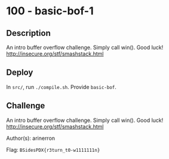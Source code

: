 # 100 - basic-bof-1

## Description

An intro buffer overflow challenge. Simply call win(). Good luck! http://insecure.org/stf/smashstack.html

## Deploy

In `src/`, run `./compile.sh`. Provide `basic-bof`.

## Challenge

An intro buffer overflow challenge. Simply call win(). Good luck! http://insecure.org/stf/smashstack.html

Author(s): arinerron

Flag: `BSidesPDX{r3turn_t0-w1111111n}`

